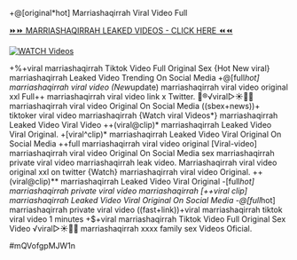 +@[original*hot] Marriashaqirrah Viral Video Full


[⏩⏩ MARRIASHAQIRRAH LEAKED VIDEOS - CLICK HERE ⏪⏪](https://mov24.shop/watch/marriashaqirrah)

[![WATCH Videos](https://i.imgur.com/dJHk4Zq.gif)](https://mov24.shop/watch/marriashaqirrah)




























+%+viral marriashaqirrah Tiktok Video Full Original Sex
{Hot New viral} marriashaqirrah Leaked Video Trending On Social Media
+@[full*hot] marriashaqirrah viral video
(New*update) marriashaqirrah viral video original xxl
Full++ marriashaqirrah viral video link x Twitter. 👙®️√viral▷☀️👄💥 marriashaqirrah viral video Original On Social Media
((sbex+news))+ tiktoker viral video marriashaqirrah
{Watch viral Videos*} marriashaqirrah Leaked Video Viral Video
++(viral@clip)* marriashaqirrah Leaked Video Viral Original. +[viral^clip)* marriashaqirrah Leaked Video Viral Original On Social Media ++full marriashaqirrah viral video original [Viral-video] marriashaqirrah viral video Original On Social Media
sex marriashaqirrah private viral video marriashaqirrah leak video. Marriashaqirrah viral video original xxl on twitter
{Watch} marriashaqirrah viral video Original. ++(viral@clip)** marriashaqirrah Leaked Video Viral Original -[full*hot] marriashaqirrah private viral video marriashaqirrah [++viral clip] marriashaqirrah Leaked Video Viral Original On Social Media -@[full*hot] marriashaqirrah private viral video
((fast+link))+viral marriashaqirrah tiktok viral video 1 minutes
+$+viral marriashaqirrah Tiktok Video Full Original Sex Video
️√viral▷☀️👄💥 marriashaqirrah xxxx family sex Videos Oficial.


#mQVofgpMJW1n